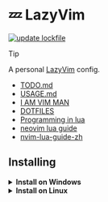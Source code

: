 # 💤 LazyVim

[![update lockfile](https://github.com/konosubakonoakua/fei.nvim/actions/workflows/update_lock.yml/badge.svg)](https://github.com/konosubakonoakua/fei.nvim/actions/workflows/update_lock.yml)

> [!TIP]
> 
> A personal [LazyVim](https://github.com/LazyVim/LazyVim) config.
> 
> - [TODO.md](./docs/TODO.md)
> - [USAGE.md](./docs/USAGE.md)
> - [I AM VIM MAN](https://github.com/konosubakonoakua/vimer/blob/main/README.md)
> - [DOTFILES](https://github.com/konosubakonoakua/.dotfiles/blob/main/README.md)
> - [Programming in lua](https://www.lua.org/manual/5.4/manual.html)
> - [neovim lua guide](https://neovim.io/doc/user/lua-guide.html)
> - [nvim-lua-guide-zh](https://github.com/glepnir/nvim-lua-guide-zh/blob/main/README.md)

## Installing

<details>
<summary><b>Install on Windows</b></summary>

```bat
scoop install neovim :: or just download from github releases, need to set sys path for nvim.exe
pip install pynvim pywin32 # pywin32 for windows platform
mkdir %userprofile%\AppData\Local\nvim
cd %userprofile%\AppData\Local\nvim
git clone https://github.com/konosubakonoakua/fei.nvim.git .
```
</details>

<details>
<summary><b>Install on Linux</b></summary>

```bash
pip install pynvim
cargo install tree-sitter-cli

if command -v curl >/dev/null 2>&1; then
    bash -c "$(curl -fsSL https://raw.githubusercontent.com/konosubakonoakua/fei.nvim/main/scripts/install.sh)"
else
    bash -c "$(wget -O- https://raw.githubusercontent.com/konosubakonoakua/fei.nvim/main/scripts/install.sh)"
fi
```
</details>
